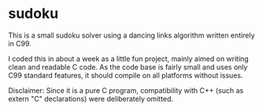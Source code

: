 # sudoku
This is a small sudoku solver using a dancing links algorithm written entirely in C99.

I coded this in about a week as a little fun project, mainly aimed on writing clean and readable C code. As the code base is fairly small and uses only C99 standard features, it should compile on all platforms without issues.

Disclaimer: Since it is a pure C program, compatibility with C++ (such as extern "C" declarations) were deliberately omitted.
